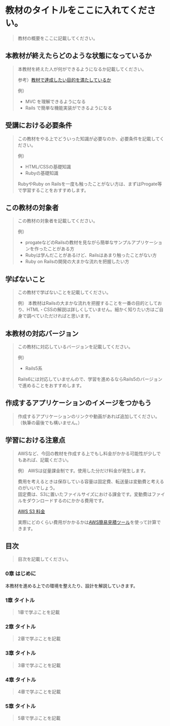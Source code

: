 # 教材のタイトルをここに入れてください。
> 教材の概要をここに記載してください。


## 本教材が終えたらどのような状態になっているか
> 本教材を終えた人が何ができるようになるか記載してください。
>
> 参考）[教材で達成したい目的を満たしているか](https://techpit-market.gitbook.io/host-guide/4-1#2-deshitaiwotashiteiruka)
> 
> 例）
> - MVC を理解できるようになる
> - Rails で簡単な機能実装ができるようになる


## 受講における必要条件
> この教材をやる上でどういった知識が必要なのか、必要条件を記載してください。
> 
> 例）
> - HTML/CSSの基礎知識
> - Rubyの基礎知識
> 
> RubyやRuby on Railsを一度も触ったことがない方は、まずはProgate等で学習することをおすすめします。


## この教材の対象者
> この教材の対象者を記載してください。
> 
> 例）
> - progateなどのRailsの教材を見ながら簡単なサンプルアプリケーションを作ったことがある方
> - Rubyは学んだことがあるけど、Railsはあまり触ったことがない方
> - Ruby on Railsの開発の大まかな流れを把握したい方


## 学ばないこと
> この教材で学ばないことを記載してください。
> 
> 例）
> 本教材はRailsの大まかな流れを把握することを一番の目的としており、HTML・CSSの解説は詳しくしていません。細かく知りたい方はご自身で調べていただければと思います。


## 本教材の対応バージョン
> この教材に対応しているバージョンを記載してください。
>
> 例）
> - Rails5系
>
> Rails6には対応していませんので、学習を進めるならRails5のバージョンで進めることをおすすめします。


## 作成するアプリケーションのイメージをつかもう
> 作成するアプリケーションのリンクや動画があれば追加してください。（執筆の最後でも構いません。）

## 学習における注意点
> AWSなど、今回の教材を作成する上でもし料金がかかる可能性が少しでもあれば、記載ください。
>
> 例）
> AWSは従量課金制です。使用した分だけ料金が発生します。
> 
> 費用を考えるときは保存している容量は固定費、転送量は変動費と考えるのがいいでしょう。  
> 固定費は、S3に置いたファイルサイズにおける課金です。変動費はファイルをダウンロードするのにかかる費用です。
> 
> [AWS S3 料金](https://aws.amazon.com/jp/s3/pricing/)
> 
> 実際にどのくらい費用がかかるかは[AWS簡易見積ツール](https://calculator.s3.amazonaws.com/index.html?lng=ja_JP)を使って計算できます。

## 目次
> 目次を記載してください。

### 0章 はじめに
本教材を進める上での環境を整えたり、設計を解説していきます。

### 1章 タイトル
> 1章で学ぶことを記載

### 2章 タイトル
> 2章で学ぶことを記載

### 3章 タイトル
> 3章で学ぶことを記載

### 4章 タイトル
> 4章で学ぶことを記載

### 5章 タイトル
> 5章で学ぶことを記載
